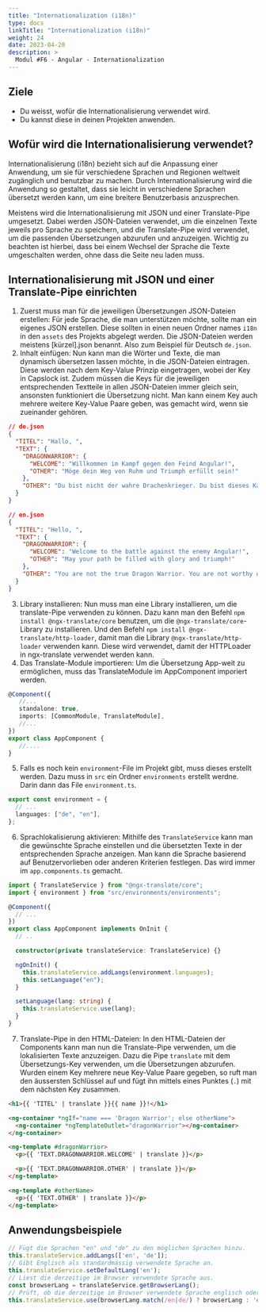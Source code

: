 ```yaml
---
title: "Internationalization (i18n)"
type: docs
linkTitle: "Internationalization (i18n)"
weight: 24
date: 2023-04-20
description: >
  Modul #F6 - Angular - Internationalization
---
```


## Ziele

- Du weisst, wofür die Internationalisierung verwendet wird.
- Du kannst diese in deinen Projekten anwenden.

## Wofür wird die Internationalisierung verwendet?

Internationalisierung (i18n) bezieht sich auf die Anpassung einer Anwendung, um sie für verschiedene Sprachen und Regionen weltweit zugänglich und benutzbar zu machen. Durch Internationalisierung wird die Anwendung so gestaltet, dass sie leicht in verschiedene Sprachen übersetzt werden kann, um eine breitere Benutzerbasis anzusprechen.

Meistens wird die Internationalisierung mit JSON und einer Translate-Pipe umgesetzt. Dabei werden JSON-Dateien verwendet, um die einzelnen Texte jeweils pro Sprache zu speichern, und die Translate-Pipe wird verwendet, um die passenden Übersetzungen abzurufen und anzuzeigen. 
Wichtig zu beachten ist hierbei, dass bei einem Wechsel der Sprache die Texte umgeschalten werden, ohne dass die Seite neu laden muss. 

## Internationalisierung mit JSON und einer Translate-Pipe einrichten

1. Zuerst muss man für die jeweiligen Übersetzungen JSON-Dateien erstellen: Für jede Sprache, die man unterstützen möchte, sollte man ein eigenes JSON erstellen. Diese sollten in einen neuen Ordner names `i18n` in den `assets` des Projekts abgelegt werden. Die JSON-Dateien werden meistens [kürzel].json benannt. Also zum Beispiel für Deutsch `de.json`.
2. Inhalt einfügen: Nun kann man die Wörter und Texte, die man dynamisch übersetzen lassen möchte, in die JSON-Dateien eintragen. Diese werden nach dem Key-Value Prinzip eingetragen, wobei der Key in Capslock ist. Zudem müssen die Keys für die jeweiligen entsprechenden Textteile in allen JSON-Dateien immer gleich sein, ansonsten funktioniert die Übersetzung nicht. Man kann einem Key auch mehrere weitere Key-Value Paare geben, was gemacht wird, wenn sie zueinander gehören.

```json
// de.json
{
  "TITEL": "Hallo, ",
  "TEXT": {
    "DRAGONWARRIOR": {
      "WELCOME": "Willkommen im Kampf gegen den Feind Angular!",
      "OTHER": "Möge dein Weg von Ruhm und Triumph erfüllt sein!"
    },
    "OTHER": "Du bist nicht der wahre Drachenkrieger. Du bist dieses Kampfes nicht würdig."
  }
}
```

```json
// en.json
{
  "TITEL": "Hello, ",
  "TEXT": {
    "DRAGONWARRIOR": {
      "WELCOME": "Welcome to the battle against the enemy Angular!",
      "OTHER": "May your path be filled with glory and triumph!"
    },
    "OTHER": "You are not the true Dragon Warrior. You are not worthy of this battle."
  }
}
```

3. Library installieren: Nun muss man eine Library installieren, um die translate-Pipe verwenden zu können. Dazu kann man den Befehl `npm install @ngx-translate/core` benutzen, um die `@ngx-translate/core`-Library zu installieren. Und den Befehl `npm install @ngx-translate/http-loader`, damit man die Library `@ngx-translate/http-loader` verwenden kann. Diese wird verwendet, damit der HTTPLoader in ngx-translate verwendet werden kann.
4. Das Translate-Module importieren: Um die Übersetzung App-weit zu ermöglichen, muss das TranslateModule im AppComponent imporiert werden.  
```typescript
@Component({
   //...
   standalone: true,
   imports: [CommonModule, TranslateModule],
   //...
})
export class AppComponent {
   //....
}
```

5. Falls es noch kein `environment`-File im Projekt gibt, muss dieses erstellt werden. Dazu muss in `src` ein Ordner `environments` erstellt werdne. Darin dann das File `environment.ts`. 

```typescript
export const environment = {
  // ...
  languages: ["de", "en"],
};
```

6. Sprachlokalisierung aktivieren: Mithilfe des `TranslateService` kann man die gewünschte Sprache einstellen und die übersetzten Texte in der entsprechenden Sprache anzeigen. Man kann die Sprache basierend auf Benutzervorlieben oder anderen Kriterien festlegen.
   Das wird immer im `app.components.ts` gemacht.

```typescript
import { TranslateService } from "@ngx-translate/core";
import { environment } from "src/environments/environments";

@Component({
  // ...
})
export class AppComponent implements OnInit {
  // ..

  constructor(private translateService: TranslateService) {}

  ngOnInit() {
    this.translateService.addLangs(environment.languages);
    this.setLanguage("en");
  }

  setLanguage(lang: string) {
    this.translateService.use(lang);
  }
}
```

7. Translate-Pipe in den HTML-Dateien: In den HTML-Dateien der Components kann man nun die Translate-Pipe verwenden, um die lokalisierten Texte anzuzeigen. Dazu die Pipe `translate` mit dem Übersetzungs-Key verwenden, um die Übersetzungen abzurufen. Wurden einem Key mehrere neue Key-Value Paare gegeben, so ruft man den äussersten Schlüssel auf und fügt ihn mittels eines Punktes (`.`) mit dem nächsten Key zusammen.

```html
<h1>{{ 'TITEL' | translate }}{{ name }}!</h1>

<ng-container *ngIf="name === 'Dragon Warrior'; else otherName">
  <ng-container *ngTemplateOutlet="dragonWarrior"></ng-container>
</ng-container>

<ng-template #dragonWarrior>
  <p>{{ 'TEXT.DRAGONWARRIOR.WELCOME' | translate }}</p>

  <p>{{ 'TEXT.DRAGONWARRIOR.OTHER' | translate }}</p>
</ng-template>

<ng-template #otherName>
  <p>{{ 'TEXT.OTHER' | translate }}</p>
</ng-template>
```

## Anwendungsbeispiele
```typescript
// Fügt die Sprachen "en" und "de" zu den möglichen Sprachen hinzu. 
this.translateService.addLangs(['en', 'de']);
// Gibt Englisch als standardmässig verwendete Sprache an. 
this.translateService.setDefaultLang('en');
// Liest die derzeitige im Browser verwendete Sprache aus.
const browserLang = translateService.getBrowserLang();
// Prüft, ob die derzeitige im Browser verwendete Sprache englisch oder deutsch entspricht. Entspricht einer der beiden Fälle 
this.translateService.use(browserLang.match(/en|de/) ? browserLang : 'en');
```
